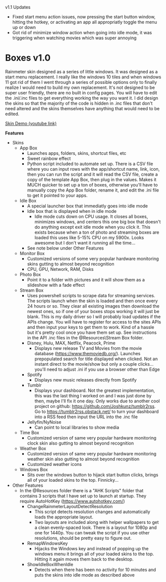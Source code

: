 v1.1 Updates
- Fixed start menu action issues, now pressing the start button window, hitting the hotkey, or activating an app all appropriatly toggle the menu up or down
- Got rid of minimize window action when going into idle mode, it was triggering when watching movies which was super annoying

# Boxes v1.0
Rainmeter skin designed as a series of little windows. It was designed as a start menu replacement. I really like the windows 10 tiles and when windows 11 got rid of them I went through a series of possible options only to finally realize I would need to build my own replacement. It's not designed to be super user friendly, there are no built in config pages. You will have to edit the .ini/.inc files to get everything working the way you want it. I did design the skins so that the majority of the code is hidden in .inc files that don't need altered and the skins themselves have anything that would need to be edited.

[Skin Demo (youtube link)](https://youtu.be/Iwiw4Z1JzJo)

**Features**
- Skins
  - App Box
    - Launches apps, folders, skins, shortcut files, etc
    - Sweet rainbow effect
    - Python script included to automate set up. There is a CSV file where you can input rows with the app/shortcut name, link, icon, then you can run the script and it will read the CSV file, create a copy of the template App Box, then plug in the values. Makes it MUCH quicker to set up a ton of boxes, otherwise you'll have to manually copy the App Box folder, rename it, and edit the .ini file to get it pointed to your apps.
  - Idle Box
    - A special launcher box that immediatly goes into idle mode
    - Idle box that is displayed when in idle mode
      - Idle mode cuts down on CPU usage. It closes all boxes, minimizes windows, and centers this one big box that doesn't do anything except exit idle mode when you click it. This exists because when a ton of photo and streaming boxes are loaded this uses like 5-15% CPU on my 5900x. Looks awesome but I don't want it running all the time...
    - See note below under Other Features
  - Monitor Box
    - Customized versions of some very popular hardware monitoring skins gutting to almost beyond recognition
    - CPU, GPU, Network, RAM, Disks
  - Photo Box
    - Point it to a folder with pictures and it will show them as a slideshow with a fade effect
  - Stream Box
    - Uses powershell scripts to scrape data for streaming services. The scripts launch when the skin is loaded and then once every 24 hours or so. They clear all existing images then download the newest ones, so if one of your boxes stops working it will just be blank. This is my daily driver so I will probably load updates if the APIs change. You will have to register for access to the sites APIs and then input your keys to get them to work. Kind of a hassle but it's pretty cool once you have them set up. See instructions in the API .inc files in the @Resources\Stream Box folder.
    - Disney, Hulu, MAX, Netflix, Peacock, Prime
      - Displays new release TV and Movies from the movie database (https://www.themoviedb.org/). Launches prepopulated search for title displayed when clicked. Not an instant direct to the movie/show but only a couple clicks... you'll need to adjust .ini if you use a browser other than Edge
    - Spotify
      - Displays new music releases directly from Spotify
    - Tumblr
      - Displays your dashboard. Not the greatest implementation, this was the last thing I worked on and I was just done by then, maybe I'll fix it one day. Only works due to another cool project on github: https://github.com/Joshkunz/tumblr2rss. Go to https://tumblr2rss.obstack.net/ to turn your dashboard into a RSS feed then input the URL into the .inc file
    - Jellyfin/NyNoise
      - Can point to local libraries to show media  
  - Time Box
    - Customized version of same very popular hardware monitoring clock skin also gutting to almost beyond recognition
  - Weather Box
    - Customized version of same very popular hardware monitoring weather skin also gutting to almost beyond recognition
    - Customized weather icons
  - Windows Box
    - Sits over the windows button to hijack start button clicks,  brings all of your loaded skins to the top. Finnicky...
- Other Features
  - In the @Resources folder there is a "AHK Scripts" folder that contains 3 scripts that I have set up to launch at startup. They require AutoHotKey (https://www.autohotkey.com/)
    - ChangeRainmeterLayoutDetectResolution
      - This script detects resolution changes and automatically loads the appropriate layout.
      - Two layouts are included along with helper wallpapers to get a clean evenly-spaced look. There is a layout for 1080p and one for 1440p. You can tweak the script if you use other resolutions, should be pretty easy to figure out.
    - RemapWindowsKey
      - Hijacks the Windows key and instead of popping up the windows menu it brings all of your loaded skins to the top. Hitting it again moves them back to the desktop.
    - ShowIdleBoxWhenIdle
      - Detects when there has been no activity for 10 minutes and puts the skins into idle mode as described above
